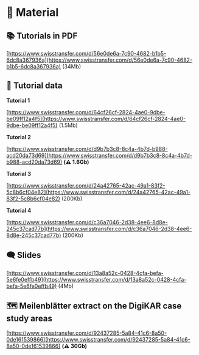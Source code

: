 
# 🧰 Material 

## 📚 Tutorials in PDF
[https://www.swisstransfer.com/d/56e0de6a-7c90-4682-b1b5-6dc8a367936a](https://www.swisstransfer.com/d/56e0de6a-7c90-4682-b1b5-6dc8a367936a) (34Mb)

## 💾 Tutorial data
**Tutorial 1**

[https://www.swisstransfer.com/d/64cf26cf-2824-4ae0-9dbe-be09ff12a4f5](https://www.swisstransfer.com/d/64cf26cf-2824-4ae0-9dbe-be09ff12a4f5) (1.5Mb)

**Tutorial 2**

[https://www.swisstransfer.com/d/d9b7b3c8-8c4a-4b7d-b988-acd20da73d69](https://www.swisstransfer.com/d/d9b7b3c8-8c4a-4b7d-b988-acd20da73d69) **(⚠️ 1.6Gb)**

**Tutorial 3**

[https://www.swisstransfer.com/d/24a42765-42ac-49a1-83f2-5c8b6cf04e82](https://www.swisstransfer.com/d/24a42765-42ac-49a1-83f2-5c8b6cf04e82) (200Kb)

**Tutorial 4**

[https://www.swisstransfer.com/d/c36a7046-2d38-4ee6-8d8e-245c37cad77b](https://www.swisstransfer.com/d/c36a7046-2d38-4ee6-8d8e-245c37cad77b) (200Kb)

## 🗨️ Slides
[https://www.swisstransfer.com/d/13a8a52c-0428-4cfa-befa-5e6fe0effb49](https://www.swisstransfer.com/d/13a8a52c-0428-4cfa-befa-5e6fe0effb49) (4Mb)

## 🗺️ Meilenblätter extract on the DigiKAR case study areas
[https://www.swisstransfer.com/d/92437285-5a84-41c6-8a50-0de161539866](https://www.swisstransfer.com/d/92437285-5a84-41c6-8a50-0de161539866)   **(⚠️ 30Gb)**

